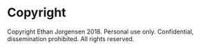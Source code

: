 # Copyright

Copyright Ethan Jorgensen 2018. Personal use only. Confidential, dissemination prohibited. All rights reserved.
